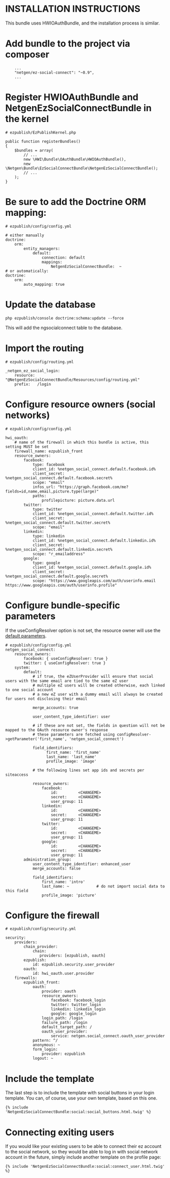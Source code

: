 # INSTALLATION INSTRUCTIONS

This bundle uses HWIOAuthBundle, and the installation process is similar.

# Add bundle to the project via composer
```
    ...
    "netgen/ez-social-connect": "~0.9",
    ...
```

# Register HWIOAuthBundle and NetgenEzSocialConnectBundle in the kernel
```
# ezpublish/EzPublishKernel.php

public function registerBundles()
{
    $bundles = array(
        // ...
        new \HWI\Bundle\OAuthBundle\HWIOAuthBundle(),
        new \Netgen\Bundle\EzSocialConnectBundle\NetgenEzSocialConnectBundle();
        // ...
    );
}
```

# Be sure to add the Doctrine ORM mapping:
```
# ezpublish/config/config.yml

# either manually
doctrine:
    orm:
        entity_managers:
            default:
                connection: default
                mappings:
                    NetgenEzSocialConnectBundle:  ~
# or automatically:
doctrine:
    orm:
        auto_mapping: true                              
```

# Update the database
```
php ezpublish/console doctrine:schema:update --force
```
This will add the ngsocialconnect table to the database.

# Import the routing
```
# ezpublish/config/routing.yml

_netgen_ez_social_login:
    resource: "@NetgenEzSocialConnectBundle/Resources/config/routing.yml"
    prefix:   /login
```

# Configure resource owners (social networks)
```
# ezpublish/config/config.yml

hwi_oauth:
    # name of the firewall in which this bundle is active, this setting MUST be set
    firewall_name: ezpublish_front
    resource_owners:
        facebook:
            type: facebook
            client_id: %netgen_social_connect.default.facebook.id%
            client_secret: %netgen_social_connect.default.facebook.secret%
            scope: "email"
            infos_url: "https://graph.facebook.com/me?fields=id,name,email,picture.type(large)"
            paths:
                profilepicture: picture.data.url
        twitter:
            type: twitter
            client_id: %netgen_social_connect.default.twitter.id%
            client_secret: %netgen_social_connect.default.twitter.secret%
            scope: "email"
        linkedin:
            type: linkedin
            client_id: %netgen_social_connect.default.linkedin.id%
            client_secret: %netgen_social_connect.default.linkedin.secret%
            scope: "r_emailaddress"
        google:
            type: google
            client_id: %netgen_social_connect.default.google.id%
            client_secret: %netgen_social_connect.default.google.secret%
            scope: "https://www.googleapis.com/auth/userinfo.email https://www.googleapis.com/auth/userinfo.profile"
```

# Configure bundle-specific parameters

If the useConfigResolver option is not set, the resource owner will use the [default parameters](Resources/config/parameters.yml).


```
# ezpublish/config/config.yml
netgen_social_connect:
    resource_owners:
        facebook: { useConfigResolver: true }
        twitter: { useConfigResolver: true }
    system:
        default:
            # if true, the eZUserProvider will ensure that social users with the same email are tied to the same eZ user
            # multiple eZ users will be created otherwise, each linked to one social account
            # a new eZ user with a dummy email will always be created for users not disclosing their email

            merge_accounts: true

            user_content_type_identifier: user

            # if these are not set, the fields in question will not be mapped to the OAuth resource owner's response
            # these parameters are fetched using configResolver->getParameter('first_name', 'netgen_social_connect')

            field_identifiers:
                  first_name: 'first_name'
                  last_name: 'last_name'
                  profile_image: 'image'

            # the following lines set app ids and secrets per siteaccess

            resource_owners:
                facebook:
                    id:         <CHANGEME>
                    secret:     <CHANGEME>
                    user_group: 11
                linkedin:
                    id:         <CHANGEME>
                    secret:     <CHANGEME>
                    user_group: 11
                twitter:
                    id:         <CHANGEME>
                    secret:     <CHANGEME>
                    user_group: 11
                google:
                    id:         <CHANGEME>
                    secret:     <CHANGEME>
                    user_group: 11
        administration_group:
            user_content_type_identifier: enhanced_user
            merge_accounts: false

            field_identifiers:
                first_name: 'intro'
                last_name: ~            # do not import social data to this field
                profile_image: 'picture'
```

# Configure the firewall
```
# ezpublish/config/security.yml

security:
    providers:
        chain_provider:
            chain:
               providers: [ezpublish, oauth]
        ezpublish:
            id: ezpublish.security.user_provider
        oauth:
            id: hwi_oauth.user.provider
    firewalls:
        ezpublish_front:
            oauth:
                provider: oauth
                resource_owners:
                    facebook: facebook_login
                    twitter: twitter_login
                    linkedin: linkedin_login
                    google: google_login
                login_path: /login
                failure_path: /login
                default_target_path: /
                oauth_user_provider:
                    service: netgen.social_connect.oauth_user_provider
            pattern: ^/
            anonymous: ~
            form_login:
                provider: ezpublish
            logout: ~
```

# Include the template
The last step is to include the template with social buttons in your login template.
You can, of course, use your own template, based on this one.
```
{% include 'NetgenEzSocialConnectBundle:social:social_buttons.html.twig' %}
```

# Connecting exiting users
If you would like your existing users to be able to connect their ez account to the social network, so they would be able to log in with social network account in the future, simply include another template on the profile page:
```
{% include 'NetgenEzSocialConnectBundle:social:connect_user.html.twig' %}
```
